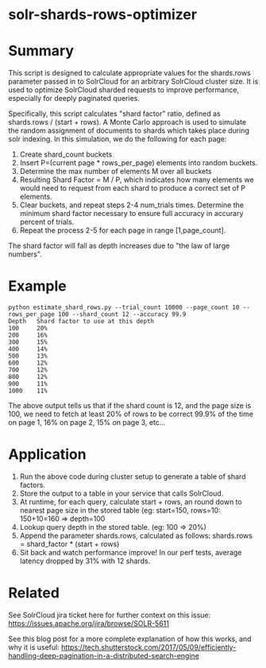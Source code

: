# solr-shards-rows-optimizer

# Summary

This script is designed to calculate appropriate values for the shards.rows parameter passed in to SolrCloud
for an arbitrary SolrCloud cluster size. It is used to optimize SolrCloud sharded requests to improve performance,
especially for deeply paginated queries.

Specifically, this script calculates  "shard factor" ratio, defined as shards.rows / (start + rows).
A Monte Carlo approach is used to simulate the random assignment of documents to shards which takes place during
solr indexing. In this simulation, we do the following for each page:
1. Create shard_count buckets
2. Insert P=(current page * rows_per_page) elements into random buckets.
3. Determine the max number of elements M over all buckets
4. Resulting Shard Factor = M / P, which indicates how many elements we would need
   to request from each shard to produce a correct set of P elements.
5. Clear buckets, and repeat steps 2-4 num_trials times. Determine the minimum shard factor
   necessary to ensure full accuracy in accurary percent of trials.
6. Repeat the process 2-5 for each page in range [1,page_count].

The shard factor will fall as depth increases due to "the law of large numbers".

# Example
```
python estimate_shard_rows.py --trial_count 10000 --page_count 10 --rows_per_page 100 --shard_count 12 --accuracy 99.9
Depth   Shard factor to use at this depth
100     20%
200     16%
300     15%
400     14%
500     13%
600     12%
700     12%
800     12%
900     11%
1000    11%
```
The above output tells us that if the shard count is 12, and the page size is 100,
we need to fetch at least 20% of rows to be correct 99.9% of the time on page 1,
16% on page 2, 15% on page 3, etc...

# Application

1. Run the above code during cluster setup to generate a table of shard factors.
2. Store the output to a table in your service that calls SolrCloud.
3. At runtime, for each query, calculate start + rows, an round down to nearest page size in the stored table
   (eg: start=150, rows=10: 150+10=160 => depth=100
4. Lookup query depth in the stored table. (eg: 100 => 20%)
5. Append the parameter shards.rows, calculated as follows: shards.rows = shard_factor * (start + rows)
6. Sit back and watch performance improve! In our perf tests, average latency dropped by 31% with 12 shards.

# Related

See SolrCloud jira ticket here for further context on this issue:
  https://issues.apache.org/jira/browse/SOLR-5611

See this blog post for a more complete explanation of how this works, and why it is useful:
  https://tech.shutterstock.com/2017/05/09/efficiently-handling-deep-pagination-in-a-distributed-search-engine

